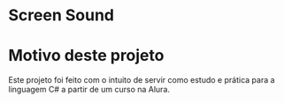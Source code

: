 # Screen Sound

<h1>Motivo deste projeto</h1>

<p>Este projeto foi feito com o intuito de servir como estudo e prática para a linguagem C# a partir de um curso na Alura.</p>
